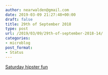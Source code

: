 ```yaml
---
author: nearwalden@gmail.com
date: 2019-03-09 21:27:48+00:00
draft: false
title: 29th of September 2018
type: post
url: /2019/03/09/29th-of-september-2018-14/
categories:
- microblog
post_format:
- Status
---
```


[Saturday hipster fun](https://boingboing.net/2019/03/08/man-angry-at-likeness-being-u.html)



